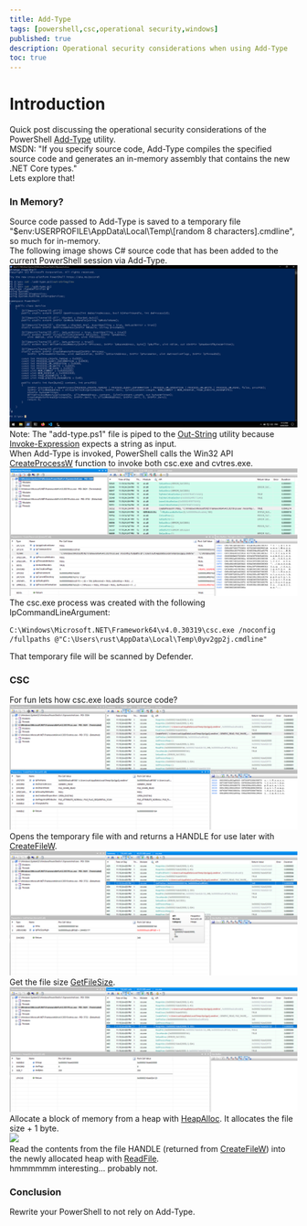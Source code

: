 ```yaml
---
title: Add-Type
tags: [powershell,csc,operational security,windows]
published: true
description: Operational security considerations when using Add-Type
toc: true
---
```


# Introduction
Quick post discussing the operational security considerations of the PowerShell <a href="https://docs.microsoft.com/en-us/powershell/module/microsoft.powershell.utility/add-type?view=powershell-7">Add-Type</a> utility.  
MSDN: "If you specify source code, Add-Type compiles the specified source code and generates an in-memory assembly that contains the new .NET Core types."  
Lets explore that!  

### In Memory?
Source code passed to Add-Type is saved to a temporary file "$env:USERPROFILE\AppData\Local\Temp\\[random 8 characters\].cmdline", so much for in-memory.  
The following image shows C\# source code that has been added to the current PowerShell session via Add-Type.  
<a href="/assets/img/2020-09-09-Add-Type/powershell-command.png"><img src="/assets/img/2020-09-09-Add-Type/powershell-command.png"></a>  
Note: The "add-type.ps1" file is piped to the <a href="https://docs.microsoft.com/en-us/powershell/module/microsoft.powershell.utility/out-string?view=powershell-7">Out-String</a> utility because <a href="https://docs.microsoft.com/en-us/powershell/module/microsoft.powershell.utility/invoke-expression?view=powershell-7">Invoke-Expression</a> expects a string as input.  
When Add-Type is invoked, PowerShell calls the Win32 API <a href="https://docs.microsoft.com/en-us/windows/win32/api/processthreadsapi/nf-processthreadsapi-createprocessw">CreateProcessW</a> function to invoke both csc.exe and cvtres.exe.  
<a href="/assets/img/2020-09-09-Add-Type/api-monitor.png"><img src="/assets/img/2020-09-09-Add-Type/api-monitor.png"></a>  
The csc.exe process was created with the following lpCommandLineArgument:  
```
C:\Windows\Microsoft.NET\Framework64\v4.0.30319\csc.exe /noconfig /fullpaths @"C:\Users\rust\AppData\Local\Temp\0yv2gp2j.cmdline"
```
That temporary file will be scanned by Defender.  

### CSC
For fun lets how csc.exe loads source code?  
<a href="/assets/img/2020-09-09-Add-Type/csc-read-file.png"><img src="/assets/img/2020-09-09-Add-Type/csc-read-file.png"></a>  
Opens the temporary file with and returns a HANDLE for use later with <a href="https://docs.microsoft.com/en-us/windows/win32/api/fileapi/nf-fileapi-createfilew">CreateFileW</a>.  
<a href="/assets/img/2020-09-09-Add-Type/csc-get-file-size.png"><img src="/assets/img/2020-09-09-Add-Type/csc-get-file-size.png"></a>  
Get the file size <a href="https://docs.microsoft.com/en-us/windows/win32/api/fileapi/nf-fileapi-getfilesize">GetFileSize</a>.  
<a href="/assets/img/2020-09-09-Add-Type/csc-heap-allocation.png"><img src="/assets/img/2020-09-09-Add-Type/csc-heap-allocation.png"></a>  
Allocate a block of memory from a heap with <a href="https://docs.microsoft.com/en-us/windows/win32/api/heapapi/nf-heapapi-heapalloc">HeapAlloc</a>. It allocates the file size + 1 byte.  
<a href="/assets/img/2020-09-09-Add-Type/csc-read-to-heap.png"><img src="/assets/img/2020-09-09-Add-Type/csc-read-to-heap.png"></a>  
Read the contents from the file HANDLE (returned from <a href="https://docs.microsoft.com/en-us/windows/win32/api/fileapi/nf-fileapi-createfilew">CreateFileW</a>) into the newly allocated heap with <a href="https://docs.microsoft.com/en-us/windows/win32/api/fileapi/nf-fileapi-readfile">ReadFile</a>.  
hmmmmmm interesting... probably not.  

### Conclusion
Rewrite your PowerShell to not rely on Add-Type.
